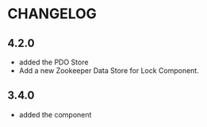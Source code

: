 CHANGELOG
=========

4.2.0
-----

 * added the PDO Store
 * Add a new Zookeeper Data Store for Lock Component.

3.4.0
-----

 * added the component
